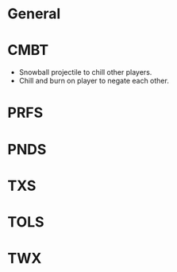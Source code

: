 # General

# CMBT

* Snowball projectile to chill other players.
* Chill and burn on player to negate each other.

# PRFS

# PNDS

# TXS

# TOLS

# TWX
